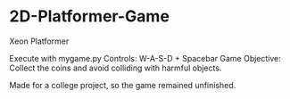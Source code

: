 # 2D-Platformer-Game
Xeon Platformer

Execute with mygame.py
Controls: W-A-S-D + Spacebar
Game Objective: Collect the coins and avoid colliding with harmful objects.

Made for a college project, so the game remained unfinished.
